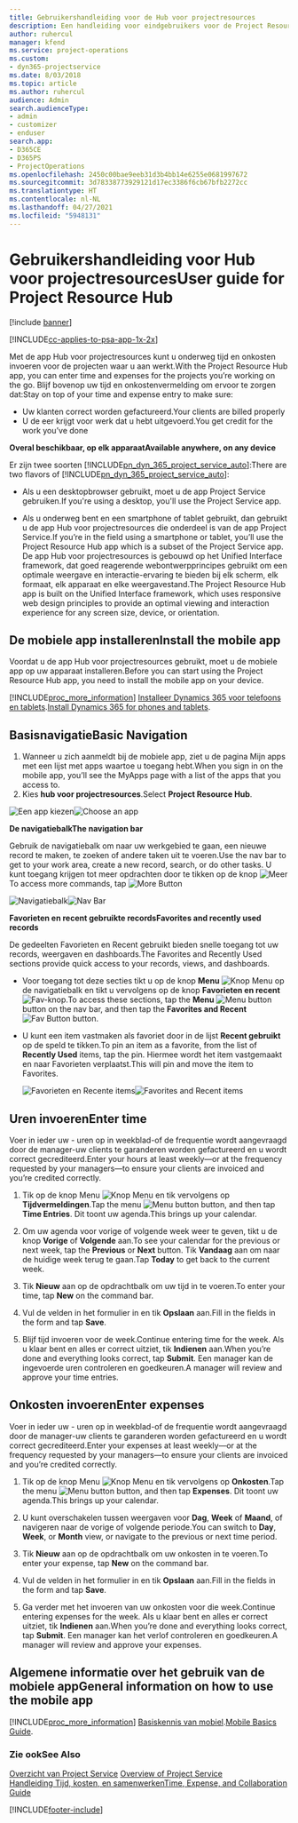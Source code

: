 ```yaml
---
title: Gebruikershandleiding voor de Hub voor projectresources
description: Een handleiding voor eindgebruikers voor de Project Resource Hub voor Project Service
author: ruhercul
manager: kfend
ms.service: project-operations
ms.custom:
- dyn365-projectservice
ms.date: 8/03/2018
ms.topic: article
ms.author: ruhercul
audience: Admin
search.audienceType:
- admin
- customizer
- enduser
search.app:
- D365CE
- D365PS
- ProjectOperations
ms.openlocfilehash: 2450c00bae9eeb31d3b4bb14e6255e0681997672
ms.sourcegitcommit: 3d78338773929121d17ec3386f6cb67bfb2272cc
ms.translationtype: HT
ms.contentlocale: nl-NL
ms.lasthandoff: 04/27/2021
ms.locfileid: "5948131"
---
```

# <a name="user-guide-for-project-resource-hub"></a><span data-ttu-id="e224e-103">Gebruikershandleiding voor Hub voor projectresources</span><span class="sxs-lookup"><span data-stu-id="e224e-103">User guide for Project Resource Hub</span></span>

[!include [banner](../includes/psa-now-project-operations.md)]

[!INCLUDE[cc-applies-to-psa-app-1x-2x](../includes/cc-applies-to-psa-app-1x-2x.md)]

<span data-ttu-id="e224e-104">Met de app Hub voor projectresources kunt u onderweg tijd en onkosten invoeren voor de projecten waar u aan werkt.</span><span class="sxs-lookup"><span data-stu-id="e224e-104">With the Project Resource Hub app, you can enter time and expenses for the projects you’re working on the go.</span></span> <span data-ttu-id="e224e-105">Blijf bovenop uw tijd en onkostenvermelding om ervoor te zorgen dat:</span><span class="sxs-lookup"><span data-stu-id="e224e-105">Stay on top of your time and expense entry to make sure:</span></span>

- <span data-ttu-id="e224e-106">Uw klanten correct worden gefactureerd.</span><span class="sxs-lookup"><span data-stu-id="e224e-106">Your clients are billed properly</span></span>
- <span data-ttu-id="e224e-107">U de eer krijgt voor werk dat u hebt uitgevoerd.</span><span class="sxs-lookup"><span data-stu-id="e224e-107">You get credit for the work you’ve done</span></span>

<span data-ttu-id="e224e-108">**Overal beschikbaar, op elk apparaat**</span><span class="sxs-lookup"><span data-stu-id="e224e-108">**Available anywhere, on any device**</span></span>

<span data-ttu-id="e224e-109">Er zijn twee soorten [!INCLUDE[pn_dyn_365_project_service_auto](../includes/pn-dyn-365-project-service-auto.md)]:</span><span class="sxs-lookup"><span data-stu-id="e224e-109">There are two flavors of [!INCLUDE[pn_dyn_365_project_service_auto](../includes/pn-dyn-365-project-service-auto.md)]:</span></span> 

- <span data-ttu-id="e224e-110">Als u een desktopbrowser gebruikt, moet u de app Project Service gebruiken.</span><span class="sxs-lookup"><span data-stu-id="e224e-110">If you're using a desktop, you'll use the Project Service app.</span></span> 

- <span data-ttu-id="e224e-111">Als u onderweg bent en een smartphone of tablet gebruikt, dan gebruikt u de app Hub voor projectresources die onderdeel is van de app Project Service.</span><span class="sxs-lookup"><span data-stu-id="e224e-111">If you’re in the field using a smartphone or tablet, you’ll use the Project Resource Hub app which is a subset of the Project Service  app.</span></span> <span data-ttu-id="e224e-112">De app Hub voor projectresources is gebouwd op het Unified Interface framework, dat goed reagerende webontwerpprincipes gebruikt om een optimale weergave en interactie-ervaring te bieden bij elk scherm, elk formaat, elk apparaat en elke weergavestand.</span><span class="sxs-lookup"><span data-stu-id="e224e-112">The Project Resource Hub app is built on the Unified Interface framework, which uses responsive web design principles to provide an optimal viewing and interaction experience for any screen size, device, or orientation.</span></span> 


## <a name="install-the-mobile-app"></a><span data-ttu-id="e224e-113">De mobiele app installeren</span><span class="sxs-lookup"><span data-stu-id="e224e-113">Install the mobile app</span></span>
<span data-ttu-id="e224e-114">Voordat u de app Hub voor projectresources gebruikt, moet u de mobiele app op uw apparaat installeren.</span><span class="sxs-lookup"><span data-stu-id="e224e-114">Before you can start using the Project Resource Hub app, you need to install the mobile app on your device.</span></span> 

[!INCLUDE[proc_more_information](../includes/proc-more-information.md)] <span data-ttu-id="e224e-115">[Installeer Dynamics 365 voor telefoons en tablets](/dynamics365/mobile-app/install-dynamics-365-for-phones-and-tablets).</span><span class="sxs-lookup"><span data-stu-id="e224e-115">[Install Dynamics 365 for phones and tablets](/dynamics365/mobile-app/install-dynamics-365-for-phones-and-tablets).</span></span>

## <a name="basic-navigation"></a><span data-ttu-id="e224e-116">Basisnavigatie</span><span class="sxs-lookup"><span data-stu-id="e224e-116">Basic Navigation</span></span>
1.  <span data-ttu-id="e224e-117">Wanneer u zich aanmeldt bij de mobiele app, ziet u de pagina Mijn apps met een lijst met apps waartoe u toegang hebt.</span><span class="sxs-lookup"><span data-stu-id="e224e-117">When you sign in on the mobile app, you’ll see the MyApps page with a list of the apps that you access to.</span></span> 
2.  <span data-ttu-id="e224e-118">Kies **hub voor projectresources**.</span><span class="sxs-lookup"><span data-stu-id="e224e-118">Select **Project Resource Hub**.</span></span>

<span data-ttu-id="e224e-119">![Een app kiezen](media/chooseApp_1.png "Een app kiezen")</span><span class="sxs-lookup"><span data-stu-id="e224e-119">![Choose an app](media/chooseApp_1.png "Choose an app")</span></span>

<span data-ttu-id="e224e-120">**De navigatiebalk**</span><span class="sxs-lookup"><span data-stu-id="e224e-120">**The navigation bar**</span></span>

<span data-ttu-id="e224e-121">Gebruik de navigatiebalk om naar uw werkgebied te gaan, een nieuwe record te maken, te zoeken of andere taken uit te voeren.</span><span class="sxs-lookup"><span data-stu-id="e224e-121">Use the nav bar to get to your work area, create a new record, search, or do other tasks.</span></span> <span data-ttu-id="e224e-122">U kunt toegang krijgen tot meer opdrachten door te tikken op de knop ![Meer](media/MoreButton.png "Knop Meer")</span><span class="sxs-lookup"><span data-stu-id="e224e-122">To access more commands, tap ![More Button](media/MoreButton.png "More Button")</span></span>

<span data-ttu-id="e224e-123">![Navigatiebalk](media/NavBar_2.png "Navigatiebalk")</span><span class="sxs-lookup"><span data-stu-id="e224e-123">![Nav Bar](media/NavBar_2.png "Nav Bar")</span></span>

<span data-ttu-id="e224e-124">**Favorieten en recent gebruikte records**</span><span class="sxs-lookup"><span data-stu-id="e224e-124">**Favorites and recently used records**</span></span>

<span data-ttu-id="e224e-125">De gedeelten Favorieten en Recent gebruikt bieden snelle toegang tot uw records, weergaven en dashboards.</span><span class="sxs-lookup"><span data-stu-id="e224e-125">The Favorites and Recently Used sections provide quick access to your records, views, and dashboards.</span></span> 

- <span data-ttu-id="e224e-126">Voor toegang tot deze secties tikt u op de knop **Menu** ![Knop Menu](media/MenuButton.png "Menuknop") op de navigatiebalk en tikt u vervolgens op de knop **Favorieten en recent** ![Fav-knop](media/FavButton.png "Fav-knop").</span><span class="sxs-lookup"><span data-stu-id="e224e-126">To access these sections, tap the **Menu** ![Menu button](media/MenuButton.png "Menu button") button on the nav bar, and then tap the **Favorites and Recent** ![Fav Button](media/FavButton.png "Fav Button") button.</span></span>

- <span data-ttu-id="e224e-127">U kunt een item vastmaken als favoriet door in de lijst **Recent gebruikt** op de speld te tikken.</span><span class="sxs-lookup"><span data-stu-id="e224e-127">To pin an item as a favorite, from the list of **Recently Used** items, tap the pin.</span></span> <span data-ttu-id="e224e-128">Hiermee wordt het item vastgemaakt en naar Favorieten verplaatst.</span><span class="sxs-lookup"><span data-stu-id="e224e-128">This will pin and move the item to Favorites.</span></span>

  <span data-ttu-id="e224e-129">![Favorieten en Recente items](media/Favs_3.png "Favorieten en Recente items")</span><span class="sxs-lookup"><span data-stu-id="e224e-129">![Favorites and Recent items](media/Favs_3.png "Favorites and Recent items")</span></span>
 
## <a name="enter-time"></a><span data-ttu-id="e224e-130">Uren invoeren</span><span class="sxs-lookup"><span data-stu-id="e224e-130">Enter time</span></span>
<span data-ttu-id="e224e-131">Voer in ieder uw - uren op in weekblad-of de frequentie wordt aangevraagd door de manager-uw clients te garanderen worden gefactureerd en u wordt correct gecrediteerd.</span><span class="sxs-lookup"><span data-stu-id="e224e-131">Enter your hours at least weekly—or at the frequency requested by your managers—to ensure your clients are invoiced and you’re credited correctly.</span></span>

1. <span data-ttu-id="e224e-132">Tik op de knop Menu ![Knop Menu](media/MenuButton.png "Menuknop") en tik vervolgens op **Tijdvermeldingen**.</span><span class="sxs-lookup"><span data-stu-id="e224e-132">Tap the menu ![Menu button](media/MenuButton.png "Menu button") button, and then tap **Time Entries**.</span></span> <span data-ttu-id="e224e-133">Dit toont uw agenda.</span><span class="sxs-lookup"><span data-stu-id="e224e-133">This brings up your calendar.</span></span>

2. <span data-ttu-id="e224e-134">Om uw agenda voor vorige of volgende week weer te geven, tikt u de knop **Vorige** of **Volgende** aan.</span><span class="sxs-lookup"><span data-stu-id="e224e-134">To see your calendar for the previous or next week, tap the **Previous** or **Next** button.</span></span> <span data-ttu-id="e224e-135">Tik **Vandaag** aan om naar de huidige week terug te gaan.</span><span class="sxs-lookup"><span data-stu-id="e224e-135">Tap **Today** to get back to the current week.</span></span>

3. <span data-ttu-id="e224e-136">Tik **Nieuw** aan op de opdrachtbalk om uw tijd in te voeren.</span><span class="sxs-lookup"><span data-stu-id="e224e-136">To enter your time, tap **New** on the command bar.</span></span> 

4. <span data-ttu-id="e224e-137">Vul de velden in het formulier in en tik **Opslaan** aan.</span><span class="sxs-lookup"><span data-stu-id="e224e-137">Fill in the fields in the form and tap **Save**.</span></span>

5. <span data-ttu-id="e224e-138">Blijf tijd invoeren voor de week.</span><span class="sxs-lookup"><span data-stu-id="e224e-138">Continue entering time for the week.</span></span> <span data-ttu-id="e224e-139">Als u klaar bent en alles er correct uitziet, tik **Indienen** aan.</span><span class="sxs-lookup"><span data-stu-id="e224e-139">When you’re done and everything looks correct, tap **Submit**.</span></span> <span data-ttu-id="e224e-140">Een manager kan de ingevoerde uren controleren en goedkeuren.</span><span class="sxs-lookup"><span data-stu-id="e224e-140">A manager will review and approve your time entries.</span></span>

## <a name="enter-expenses"></a><span data-ttu-id="e224e-141">Onkosten invoeren</span><span class="sxs-lookup"><span data-stu-id="e224e-141">Enter expenses</span></span> 
<span data-ttu-id="e224e-142">Voer in ieder uw - uren op in weekblad-of de frequentie wordt aangevraagd door de manager-uw clients te garanderen worden gefactureerd en u wordt correct gecrediteerd.</span><span class="sxs-lookup"><span data-stu-id="e224e-142">Enter your expenses at least weekly—or at the frequency requested by your managers—to ensure your clients are invoiced and you’re credited correctly.</span></span>

1. <span data-ttu-id="e224e-143">Tik op de knop Menu ![Knop Menu](media/MenuButton.png "Menuknop") en tik vervolgens op **Onkosten**.</span><span class="sxs-lookup"><span data-stu-id="e224e-143">Tap the menu ![Menu button](media/MenuButton.png "Menu button") button, and then tap **Expenses**.</span></span> <span data-ttu-id="e224e-144">Dit toont uw agenda.</span><span class="sxs-lookup"><span data-stu-id="e224e-144">This brings up your calendar.</span></span>

2. <span data-ttu-id="e224e-145">U kunt overschakelen tussen weergaven voor **Dag**, **Week** of **Maand**, of navigeren naar de vorige of volgende periode.</span><span class="sxs-lookup"><span data-stu-id="e224e-145">You can switch to **Day**, **Week**, or **Month** view, or navigate to the previous or next time period.</span></span> 

3. <span data-ttu-id="e224e-146">Tik **Nieuw** aan op de opdrachtbalk om uw onkosten in te voeren.</span><span class="sxs-lookup"><span data-stu-id="e224e-146">To enter your expense, tap **New** on the command bar.</span></span> 

4. <span data-ttu-id="e224e-147">Vul de velden in het formulier in en tik **Opslaan** aan.</span><span class="sxs-lookup"><span data-stu-id="e224e-147">Fill in the fields in the form and tap **Save**.</span></span>

5. <span data-ttu-id="e224e-148">Ga verder met het invoeren van uw onkosten voor die week.</span><span class="sxs-lookup"><span data-stu-id="e224e-148">Continue entering expenses for the week.</span></span> <span data-ttu-id="e224e-149">Als u klaar bent en alles er correct uitziet, tik **Indienen** aan.</span><span class="sxs-lookup"><span data-stu-id="e224e-149">When you’re done and everything looks correct, tap **Submit**.</span></span> <span data-ttu-id="e224e-150">Een manager kan het verlof controleren en goedkeuren.</span><span class="sxs-lookup"><span data-stu-id="e224e-150">A manager will review and approve your expenses.</span></span>

## <a name="general-information-on-how-to-use-the-mobile-app"></a><span data-ttu-id="e224e-151">Algemene informatie over het gebruik van de mobiele app</span><span class="sxs-lookup"><span data-stu-id="e224e-151">General information on how to use the mobile app</span></span> 
[!INCLUDE[proc_more_information](../includes/proc-more-information.md)] <span data-ttu-id="e224e-152">[Basiskennis van mobiel](/dynamics365/mobile-app/dynamics-365-phones-tablets-users-guide).</span><span class="sxs-lookup"><span data-stu-id="e224e-152">[Mobile Basics Guide](/dynamics365/mobile-app/dynamics-365-phones-tablets-users-guide).</span></span>

### <a name="see-also"></a><span data-ttu-id="e224e-153">Zie ook</span><span class="sxs-lookup"><span data-stu-id="e224e-153">See Also</span></span>  
 <span data-ttu-id="e224e-154">[Overzicht van Project Service](../psa/overview.md) </span><span class="sxs-lookup"><span data-stu-id="e224e-154">[Overview of Project Service](../psa/overview.md) </span></span>  
 [<span data-ttu-id="e224e-155">Handleiding Tijd, kosten, en samenwerken</span><span class="sxs-lookup"><span data-stu-id="e224e-155">Time, Expense, and Collaboration Guide</span></span>](../psa/time-expense-collaboration-guide.md)   
 


[!INCLUDE[footer-include](../includes/footer-banner.md)]